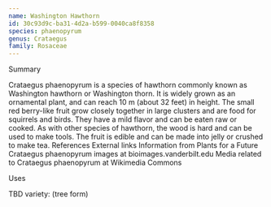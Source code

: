 ```yaml
---
name: Washington Hawthorn
id: 30c93d9c-ba31-4d2a-b599-0040ca8f8358
species: phaenopyrum
genus: Crataegus
family: Rosaceae
---
```

Summary



Crataegus phaenopyrum is a species of hawthorn commonly known as Washington hawthorn or Washington thorn. It is widely grown as an ornamental plant, and can reach 10 m (about 32 feet) in height. The small red berry-like fruit grow closely together in large clusters and are food for squirrels and birds. They have a mild flavor and can be eaten raw or cooked. As with other species of hawthorn, the wood is hard and can be used to make tools.
The fruit is edible and can be made into jelly or crushed to make tea.
References
External links
Information from Plants for a Future
Crataegus phaenopyrum images at bioimages.vanderbilt.edu Media related to Crataegus phaenopyrum at Wikimedia Commons



Uses

TBD
variety:  (tree form)